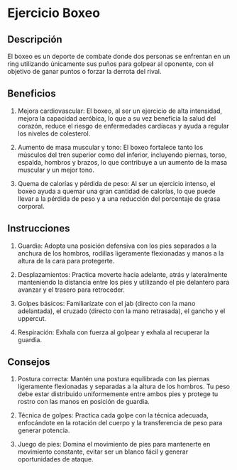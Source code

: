 # Ejercicio Boxeo

## Descripción
El boxeo es un deporte de combate donde dos personas se enfrentan en un ring utilizando únicamente sus puños para golpear al oponente, con el objetivo de ganar puntos o forzar la derrota del rival.

## Beneficios

1. Mejora cardiovascular:
El boxeo, al ser un ejercicio de alta intensidad, mejora la capacidad aeróbica, lo que a su vez beneficia la salud del corazón, reduce el riesgo de enfermedades cardíacas y ayuda a regular los niveles de colesterol.

2. Aumento de masa muscular y tono:
El boxeo fortalece tanto los músculos del tren superior como del inferior, incluyendo piernas, torso, espalda, hombros y brazos, lo que contribuye a un aumento de la masa muscular y un mejor tono.

3. Quema de calorías y pérdida de peso:
Al ser un ejercicio intenso, el boxeo ayuda a quemar una gran cantidad de calorías, lo que puede llevar a la pérdida de peso y a una reducción del porcentaje de grasa corporal.

## Instrucciones 

1. Guardia:
Adopta una posición defensiva con los pies separados a la anchura de los hombros, rodillas ligeramente flexionadas y manos a la altura de la cara para protegerte.

2. Desplazamientos:
Practica moverte hacia adelante, atrás y lateralmente manteniendo la distancia entre los pies y utilizando el pie delantero para avanzar y el trasero para retroceder.

3. Golpes básicos:
Familiarízate con el jab (directo con la mano adelantada), el cruzado (directo con la mano retrasada), el gancho y el uppercut.

4. Respiración:
Exhala con fuerza al golpear y exhala al recuperar la guardia.

## Consejos

1. Postura correcta:
Mantén una postura equilibrada con las piernas ligeramente flexionadas y separadas a la altura de los hombros. Tu peso debe estar distribuido uniformemente entre ambos pies y protege tu rostro con las manos en posición de guardia.

2. Técnica de golpes:
Practica cada golpe con la técnica adecuada, enfocándote en la rotación del cuerpo y la transferencia de peso para generar potencia.

3. Juego de pies:
Domina el movimiento de pies para mantenerte en movimiento constante, evitar ser un blanco fácil y generar oportunidades de ataque. 
